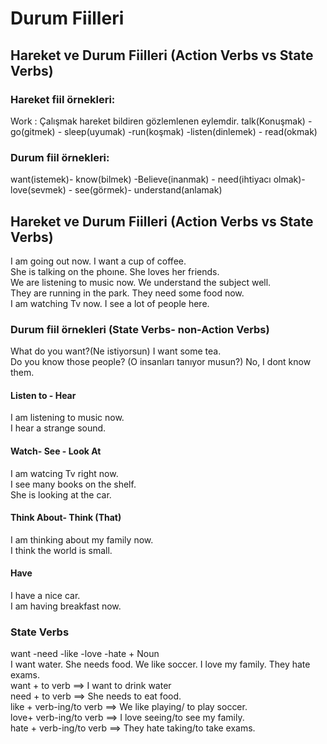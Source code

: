 # Durum Fiilleri 
## Hareket ve Durum Fiilleri (Action Verbs vs State Verbs)
### Hareket fiil örnekleri:
Work : Çalışmak hareket bildiren gözlemlenen eylemdir.
talk(Konuşmak) - go(gitmek) - sleep(uyumak) -run(koşmak) -listen(dinlemek) -  read(okmak)
### Durum fiil örnekleri:
want(istemek)- know(bilmek) -Believe(inanmak) - need(ihtiyacı olmak)- love(sevmek) - see(görmek)- understand(anlamak)
## Hareket ve Durum Fiilleri (Action Verbs vs State Verbs)
I am going out now.             I want a cup of coffee.  
She is talking on the phoıne.   She loves her friends.  
We are listening to music now.  We understand the subject well.  
They are running in the park.   They need some food now.  
I am watching Tv now.           I see a lot of people here.  
### Durum fiil örnekleri (State Verbs- non-Action Verbs) 
What do you want?(Ne istiyorsun) I want some tea.  
Do you know those people? (O insanları tanıyor musun?)  No, I dont know them.  
#### Listen to - Hear
I am listening to music now.  
I hear a strange sound. 
#### Watch- See - Look At
I am watcing Tv right now.  
I see many books on the shelf.  
She is looking at the car.  
#### Think About- Think (That)
I am thinking about my family now.  
I think the world is small.  
#### Have 
I have a nice car.    
I am having breakfast now. 

### State Verbs
want -need -like -love -hate + Noun  
I want water. She needs food. We like soccer. I love my family. They hate exams.  
want + to verb ==> I want to drink water  
need  + to verb ==> She needs to eat food.  
like + verb-ing/to verb ==> We like playing/ to play soccer.   
love+ verb-ing/to verb ==>  I love seeing/to see my family.   
hate + verb-ing/to verb ==> They hate taking/to take exams.  

